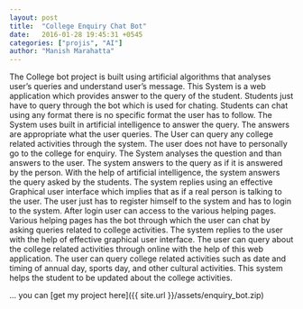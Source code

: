 ```yaml
---
layout: post
title:  "College Enquiry Chat Bot"
date:   2016-01-28 19:45:31 +0545
categories: ["projis", "AI"]
author: "Manish Marahatta"
---
```


The College bot project is built using artificial algorithms that analyses user’s queries and understand user’s message. This System is a web application which provides answer to the query of the student. Students just have to query through the bot which is used for chating. Students can chat using any format there is no specific format the user has to follow. The System uses built in artificial intelligence to answer the query. The answers are appropriate what the user queries. The User can query any college related activities through the system. The user does not have to personally go to the college for enquiry. The System analyses the question and than answers to the user. The system answers to the query as if it is answered by the person. With the help of artificial intelligence, the system answers the query asked by the students. The system replies using an effective Graphical user interface which implies that as if a real person is talking to the user. The user just has to register himself to the system and has to login to the system. After login user can access to the various helping pages. Various helping pages has the bot through which the user can chat by asking queries related to college activities. The system replies to the user with the help of effective graphical user interface. The user can query about the college related activities through online with the help of this web application. The user can query college related activities such as date and timing of annual day, sports day, and other cultural activities. This system helps the student to be updated about the college activities. 

... you can [get my project here]({{ site.url }}/assets/enquiry_bot.zip) 
